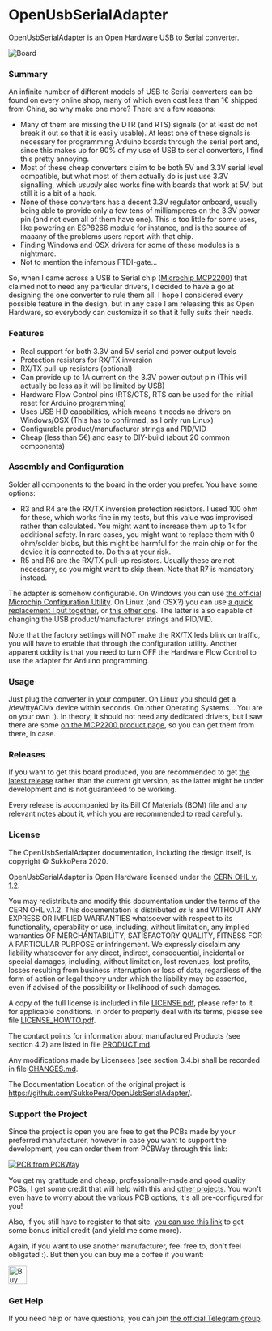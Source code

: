 # OpenUsbSerialAdapter
OpenUsbSerialAdapter is an Open Hardware USB to Serial converter.

![Board](https://raw.githubusercontent.com/SukkoPera/OpenUsbSerialAdapter/master/img/render-top.png)

### Summary
An infinite number of different models of USB to Serial converters can be found on every online shop, many of which even cost less than 1€ shipped from China, so why make one more? There are a few reasons:
- Many of them are missing the DTR (and RTS) signals (or at least do not break it out so that it is easily usable). At least one of these signals is necessary for programming Arduino boards through the serial port and, since this makes up for 90% of my use of USB to serial converters, I find this pretty annoying.
- Most of these cheap converters claim to be both 5V and 3.3V serial level compatible, but what most of them actually do is just use 3.3V signalling, which *usually* also works fine with boards that work at 5V, but still it is a bit of a hack.
- None of these converters has a decent 3.3V regulator onboard, usually being able to provide only a few tens of milliamperes on the 3.3V power pin (and not even all of them have one). This is too little for some uses, like powering an ESP8266 module for instance, and is the source of maaany of the problems users report with that chip.
- Finding Windows and OSX drivers for some of these modules is a nightmare.
- Not to mention the infamous FTDI-gate...

So, when I came across a USB to Serial chip ([Microchip MCP2200](https://www.microchip.com/wwwproducts/en/en546923)) that claimed not to need any particular drivers, I decided to have a go at designing the one converter to rule them all. I hope I considered every possible feature in the design, but in any case I am releasing this as Open Hardware, so everybody can customize it so that it fully suits their needs.

### Features
- Real support for both 3.3V and 5V serial and power output levels
- Protection resistors for RX/TX inversion
- RX/TX pull-up resistors (optional)
- Can provide up to 1A current on the 3.3V power output pin (This will actually be less as it will be limited by USB)
- Hardware Flow Control pins (RTS/CTS, RTS can be used for the initial reset for Arduino programming)
- Uses USB HID capabilities, which means it needs no drivers on Windows/OSX (This has to confirmed, as I only run Linux)
- Configurable product/manufacturer strings and PID/VID
- Cheap (less than 5€) and easy to DIY-build (about 20 common components)

### Assembly and Configuration
Solder all components to the board in the order you prefer. You have some options:
- R3 and R4 are the RX/TX inversion protection resistors. I used 100 ohm for these, which works fine in my tests, but this value was improvised rather than calculated. You might want to increase them up to 1k for additional safety. In rare cases, you might want to replace them with 0 ohm/solder blobs, but this might be harmful for the main chip or for the device it is connected to. Do this at your risk.
- R5 and R6 are the RX/TX pull-up resistors. Usually these are not necessary, so you might want to skip them. Note that R7 is mandatory instead.

The adapter is somehow configurable. On Windows you can use [the official Microchip Configuration Utility](http://ww1.microchip.com/downloads/en/DeviceDoc/MCP2200%20Configuration%20Utility%20v1.3.1.zip). On Linux (and OSX?) you can use [a quick replacement I put together](https://github.com/SukkoPera/OpenUsbSerialAdapter/tree/master/confutil), or [this other one](https://github.com/andrasbiro/mcp2200hid-linux). The latter is also capable of changing the USB product/manufacturer strings and PID/VID.

Note that the factory settings will NOT make the RX/TX leds blink on traffic, you will have to enable that through the configuration utility. Another apparent oddity is that you need to turn OFF the Hardware Flow Control to use the adapter for Arduino programming.

### Usage
Just plug the converter in your computer. On Linux you should get a /dev/ttyACMx device within seconds. On other Operating Systems... You are on your own :). In theory, it should not need any dedicated drivers, but I saw there are some [on the MCP2200 product page](https://www.microchip.com/wwwproducts/en/en546923), so you can get them from there, in case.

### Releases
If you want to get this board produced, you are recommended to get [the latest release](https://github.com/SukkoPera/OpenUsbSerialAdapter/releases) rather than the current git version, as the latter might be under development and is not guaranteed to be working.

Every release is accompanied by its Bill Of Materials (BOM) file and any relevant notes about it, which you are recommended to read carefully.

### License
The OpenUsbSerialAdapter documentation, including the design itself, is copyright &copy; SukkoPera 2020.

OpenUsbSerialAdapter is Open Hardware licensed under the [CERN OHL v. 1.2](http://ohwr.org/cernohl).

You may redistribute and modify this documentation under the terms of the CERN OHL v.1.2. This documentation is distributed *as is* and WITHOUT ANY EXPRESS OR IMPLIED WARRANTIES whatsoever with respect to its functionality, operability or use, including, without limitation, any implied warranties OF MERCHANTABILITY, SATISFACTORY QUALITY, FITNESS FOR A PARTICULAR PURPOSE or infringement. We expressly disclaim any liability whatsoever for any direct, indirect, consequential, incidental or special damages, including, without limitation, lost revenues, lost profits, losses resulting from business interruption or loss of data, regardless of the form of action or legal theory under which the liability may be asserted, even if advised of the possibility or likelihood of such damages.

A copy of the full license is included in file [LICENSE.pdf](LICENSE.pdf), please refer to it for applicable conditions. In order to properly deal with its terms, please see file [LICENSE_HOWTO.pdf](LICENSE_HOWTO.pdf).

The contact points for information about manufactured Products (see section 4.2) are listed in file [PRODUCT.md](PRODUCT.md).

Any modifications made by Licensees (see section 3.4.b) shall be recorded in file [CHANGES.md](CHANGES.md).

The Documentation Location of the original project is https://github.com/SukkoPera/OpenUsbSerialAdapter/.

### Support the Project
Since the project is open you are free to get the PCBs made by your preferred manufacturer, however in case you want to support the development, you can order them from PCBWay through this link:

[![PCB from PCBWay](https://www.pcbway.com/project/img/images/frompcbway.png)](https://www.pcbway.com/project/shareproject/OpenUsbSerialAdapter_V1.html)

You get my gratitude and cheap, professionally-made and good quality PCBs, I get some credit that will help with this and [other projects](https://www.pcbway.com/project/member/shareproject/?bmbid=41100). You won't even have to worry about the various PCB options, it's all pre-configured for you!

Also, if you still have to register to that site, [you can use this link](https://www.pcbway.com/setinvite.aspx?inviteid=41100) to get some bonus initial credit (and yield me some more).

Again, if you want to use another manufacturer, feel free to, don't feel obligated :). But then you can buy me a coffee if you want:

<a href='https://ko-fi.com/L3L0U18L' target='_blank'><img height='36' style='border:0px;height:36px;' src='https://az743702.vo.msecnd.net/cdn/kofi2.png?v=2' border='0' alt='Buy Me a Coffee at ko-fi.com' /></a>

### Get Help
If you need help or have questions, you can join [the official Telegram group](https://t.me/joinchat/HUHdWBC9J9JnYIrvTYfZmg).
